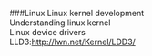 ###Linux
Linux kernel development  
Understanding linux kernel  
Linux device drivers  
LLD3:http://lwn.net/Kernel/LDD3/

